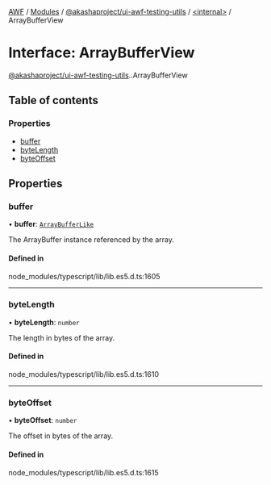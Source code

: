 [AWF](../README.md) / [Modules](../modules.md) / [@akashaproject/ui-awf-testing-utils](../modules/akashaproject_ui_awf_testing_utils.md) / [<internal\>](../modules/akashaproject_ui_awf_testing_utils._internal_.md) / ArrayBufferView

# Interface: ArrayBufferView

[@akashaproject/ui-awf-testing-utils](../modules/akashaproject_ui_awf_testing_utils.md).[<internal>](../modules/akashaproject_ui_awf_testing_utils._internal_.md).ArrayBufferView

## Table of contents

### Properties

- [buffer](akashaproject_ui_awf_testing_utils._internal_.ArrayBufferView.md#buffer)
- [byteLength](akashaproject_ui_awf_testing_utils._internal_.ArrayBufferView.md#bytelength)
- [byteOffset](akashaproject_ui_awf_testing_utils._internal_.ArrayBufferView.md#byteoffset)

## Properties

### buffer

• **buffer**: [`ArrayBufferLike`](../modules/akashaproject_ui_awf_testing_utils._internal_.md#arraybufferlike)

The ArrayBuffer instance referenced by the array.

#### Defined in

node_modules/typescript/lib/lib.es5.d.ts:1605

___

### byteLength

• **byteLength**: `number`

The length in bytes of the array.

#### Defined in

node_modules/typescript/lib/lib.es5.d.ts:1610

___

### byteOffset

• **byteOffset**: `number`

The offset in bytes of the array.

#### Defined in

node_modules/typescript/lib/lib.es5.d.ts:1615
